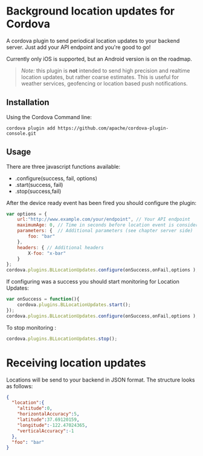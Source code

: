 Background location updates for Cordova
=================================

A cordova plugin to send periodical location updates to your backend server.  Just add your API endpoint and you're good to go!

Currently only iOS is supported, but an Android version is on the roadmap.

> *Note:* this plugin is **not** intended to send high precision and realtime location updates, but rather coarse estimates. This is useful
> for weather services, geofencing or location based push notifications.

Installation
-------------

Using the Cordova Command line:
```
cordova plugin add https://github.com/apache/cordova-plugin-console.git
```

Usage
-------------

There are three javascript functions available:

 - .configure(success, fail, options)
 - .start(success, fail)
 - .stop(success,fail)

After the device ready event has been fired you should configure the plugin:
```javascript
var options = {
    url:"http://www.example.com/your/endpoint", // Your API endpoint
    maximumAge: 0, // Time in seconds before location event is considered too old to be sent to server. 0  means no limit
    parameters: {  // Additional parameters (see chapter server side)
        foo: "bar"
    },
    headers: { // Additional headers
        X-foo: "x-bar"
    }
};
cordova.plugins.BLLocationUpdates.configure(onSuccess,onFail,options );
```

If configuring was a success you should start monitoring for Location Updates:
```javascript
var onSuccess = function(){
    cordova.plugins.BLLocationUpdates.start();
});
cordova.plugins.BLLocationUpdates.configure(onSuccess,onFail,options );
```

To stop monitoring :
```javascript
cordova.plugins.BLLocationUpdates.stop();
```

Receiving location updates
======================

Locations will be send to your backend in JSON format. The structure looks as follows:
```json
{  
  "location":{  
    "altitude":0,
    "horizontalAccuracy":5,
    "latitude":37.69120159,
    "longitude":-122.47024365,
    "verticalAccuracy":-1
  },
  "foo": "bar"
}
```
